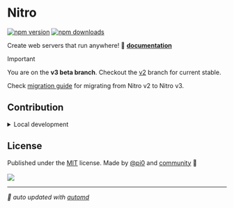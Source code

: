 # Nitro

<!-- automd:badges -->

[![npm version](https://img.shields.io/npm/v/nitropack)](https://npmjs.com/package/nitropack)
[![npm downloads](https://img.shields.io/npm/dm/nitropack)](https://npm.chart.dev/nitropack)

<!-- /automd -->

Create web servers that run anywhere! 📖 [**documentation**](https://nitro.build)

> [!IMPORTANT]
> You are on the **v3 beta branch**. Checkout the [v2](https://github.com/nitrojs/nitro/tree/v2) branch for current stable.

Check [migration guide](./docs/1.guide/00.migration.md) for migrating from Nitro v2 to Nitro v3.

## Contribution

<details>
  <summary>Local development</summary>

- Clone this repository
- Install the latest LTS version of [Node.js](https://nodejs.org/en/)
- Enable [Corepack](https://github.com/nodejs/corepack) using `corepack enable`
- Install dependencies using `pnpm install`
- Run tests using `pnpm dev` or `pnpm test`

</details>

<!-- /automd -->

## License

<!-- automd:contributors license=MIT author="pi0" -->

Published under the [MIT](https://github.com/nitrojs/nitro/blob/main/LICENSE) license.
Made by [@pi0](https://github.com/pi0) and [community](https://github.com/nitrojs/nitro/graphs/contributors) 💛
<br><br>
<a href="https://github.com/nitrojs/nitro/graphs/contributors">
<img src="https://contrib.rocks/image?repo=nitrojs/nitro" />
</a>

<!-- /automd -->

<!-- automd:with-automd -->

---

_🤖 auto updated with [automd](https://automd.unjs.io)_

<!-- /automd -->
